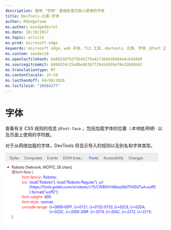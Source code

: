 ```yaml
---
description: 使用 "字体" 窗格检查页面上使用的字体
title: DevTools-元素-字体
author: MSEdgeTeam
ms.author: msedgedevrel
ms.date: 10/10/2017
ms.topic: article
ms.prod: microsoft-edge
keywords: microsoft edge、web 开发、f12 工具、devtools、元素、字体、@font 正面
ms.custom: seodec18
ms.openlocfilehash: 6e0b236fb2f5b45279a42716eb36944e4cbdd4b0
ms.sourcegitcommit: 6860234c25a8be863b7f29a54838e78e120dbb62
ms.translationtype: MT
ms.contentlocale: zh-CN
ms.lasthandoff: 04/09/2020
ms.locfileid: "10564277"
---
```

# 字体

查看有关 CSS 规则的信息 `@font-face` ，包括加载字体的位置（*本地*或*网络*）以及页面上使用的字符数。

对于从网络加载的字体，DevTools 将显示导入的规则以及别名和字体类型。

!["字体" 窗格](../media/elements_fonts.png)